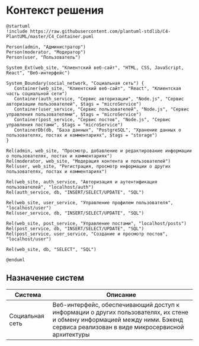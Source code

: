# Контекст решения
<!-- Окружение системы (роли, участники, внешние системы) и связи системы с ним. Диаграмма контекста C4 и текстовое описание. 
-->
```plantuml
@startuml
!include https://raw.githubusercontent.com/plantuml-stdlib/C4-PlantUML/master/C4_Container.puml

Person(admin, "Администратор")
Person(moderator, "Модератор")
Person(user, "Пользователь")

System_Ext(web_site, "Клиентский веб-сайт", "HTML, CSS, JavaScript, React", "Веб-интерфейс")

System_Boundary(social_network, "Социальная сеть") {
   Container(web_site, "Клиентский веб-сайт", "React", "Клиентская часть социальной сети")
   Container(auth_service, "Сервис авторизации", "Node.js", "Сервис авторизации пользователей", $tags = "microService")    
   Container(user_service, "Сервис пользователей", "Node.js", "Сервис управления пользователями", $tags = "microService") 
   Container(post_service, "Сервис постов", "Node.js", "Сервис управления постами", $tags = "microService")   
   ContainerDb(db, "База данных", "PostgreSQL", "Хранение данных о пользователях, постах и комментариях", $tags = "storage")
}

Rel(admin, web_site, "Просмотр, добавление и редактирование информации о пользователях, постах и комментариях")
Rel(moderator, web_site, "Модерация контента и пользователей")
Rel(user, web_site, "Регистрация, просмотр информации о других пользователях, постах и комментариях")

Rel(web_site, auth_service, "Авторизация и аутентификация пользователей", "localhost/auth")
Rel(auth_service, db, "INSERT/SELECT/UPDATE", "SQL")

Rel(web_site, user_service, "Управление профилем пользователя", "localhost/user")
Rel(user_service, db, "INSERT/SELECT/UPDATE", "SQL")

Rel(web_site, post_service, "Управление постами", "localhost/posts")
Rel(post_service, db, "INSERT/SELECT/UPDATE", "SQL")
Rel(post_service, user_service, "Создание и просмотр постов", "localhost/user")

Rel(web_site, db, "SELECT", "SQL")

@enduml
```
## Назначение систем
|Система| Описание|
|-------|---------|
| Социальная сеть | Веб-интерфейс, обеспечивающий доступ к информации о других пользователях, их стене и обмену информацией между ними. Бэкенд сервиса реализован в виде микросервисной архитектуры |

